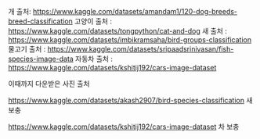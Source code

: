 개 출처: https://www.kaggle.com/datasets/amandam1/120-dog-breeds-breed-classification
고양이 출처 : https://www.kaggle.com/datasets/tongpython/cat-and-dog
새 출처 : https://www.kaggle.com/datasets/imbikramsaha/bird-groups-classification
물고기 출처 : https://www.kaggle.com/datasets/sripaadsrinivasan/fish-species-image-data
자동차 출처 : https://www.kaggle.com/datasets/kshitij192/cars-image-dataset

이때까지 다운받은 사진 출처

https://www.kaggle.com/datasets/akash2907/bird-species-classification
새 보충

https://www.kaggle.com/datasets/kshitij192/cars-image-dataset
차 보충
